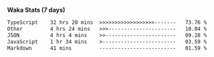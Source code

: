 
<b>Waka Stats (7 days)</b>

<!--START_SECTION:waka-->

```txt
TypeScript    32 hrs 20 mins  >>>>>>>>>>>>>>>>>>-------   73.76 %
Other         4 hrs 24 mins   >>>----------------------   10.04 %
JSON          4 hrs 4 mins    >>-----------------------   09.28 %
JavaScript    1 hr 34 mins    >------------------------   03.59 %
Markdown      41 mins         -------------------------   01.59 %
```

<!--END_SECTION:waka-->
